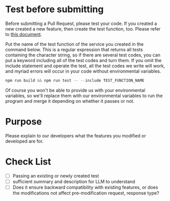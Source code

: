# Test before submitting

Before submitting a Pull Request, please test your code. If you created a new created a new feature, then create the test function, too. Please refer to [this document](https://github.com/wrtnio/connectors/blob/main/CONTRIBUTING.md).

Put the name of the test function of the service you created in the command below.
This is a regular expression that returns all tests containing the character string, so if there are several test codes, you can put a keyword including all of the test codes and turn them.
If you omit the include statement and operate the test, all the test codes we write will work, and myriad errors will occur in your code without environmental variables.

```ts
npm run build && npm run test -- --include TEST_FUNCTION_NAME
```

Of course you won't be able to provide us with your environmental variables, so we'll replace them with our environmental variables to run the program and merge it depending on whether it passes or not.

# Purpose

Please explain to our developers what the features you modified or developed are for.

# Check List

- [ ] Passing an existing or newly created test
- [ ] sufficient summary and description for LLM to understand
- [ ] Does it ensure backward compatibility with existing features, or does the modifications not affect pre-modification request, response type?
